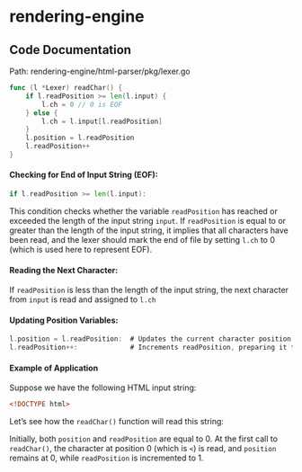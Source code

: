 # rendering-engine

## Code Documentation

Path: rendering-engine/html-parser/pkg/lexer.go

```go
func (l *Lexer) readChar() {
    if l.readPosition >= len(l.input) {
        l.ch = 0 // 0 is EOF
    } else {
        l.ch = l.input[l.readPosition]
    }
    l.position = l.readPosition
    l.readPosition++
}
```

#### Checking for End of Input String (EOF):
```go
if l.readPosition >= len(l.input):
```
This condition checks whether the variable `readPosition` has reached or exceeded the length of the input string `input`.
If `readPosition` is equal to or greater than the length of the input string, it implies that all characters have been read, and the lexer should mark the end of file by setting `l.ch` to 0 (which is used here to represent EOF).

#### Reading the Next Character:
If `readPosition` is less than the length of the input string, the next character from `input` is read and assigned to `l.ch`


#### Updating Position Variables:
```go
l.position = l.readPosition:  # Updates the current character position that the lexer is analyzing.
l.readPosition++:             # Increments readPosition, preparing it for the next call to readChar(), so that the next character will be read next time.
```

#### Example of Application
Suppose we have the following HTML input string:
```html
<!DOCTYPE html>
```
Let’s see how the `readChar()` function will read this string:

Initially, both `position` and `readPosition` are equal to 0.
At the first call to `readChar()`, the character at position 0 (which is `<`) is read, and `position` remains at 0, while `readPosition` is incremented to 1.
